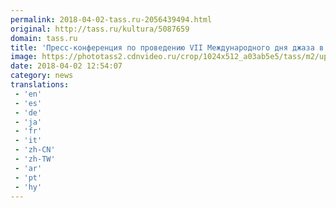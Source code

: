 ```yaml
---
permalink: 2018-04-02-tass.ru-2056439494.html
original: http://tass.ru/kultura/5087659
domain: tass.ru
title: 'Пресс-конференция по проведению VII Международного дня джаза в России. Видеотрансляция'
image: https://phototass2.cdnvideo.ru/crop/1024x512_a03ab5e5/tass/m2/uploads/i/20180402/4675476.jpg
date: 2018-04-02 12:54:07
category: news
translations: 
 - 'en'
 - 'es'
 - 'de'
 - 'ja'
 - 'fr'
 - 'it'
 - 'zh-CN'
 - 'zh-TW'
 - 'ar'
 - 'pt'
 - 'hy'
---
```



